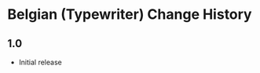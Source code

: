 Belgian (Typewriter) Change History
====================

1.0 
----------------------
* Initial release
